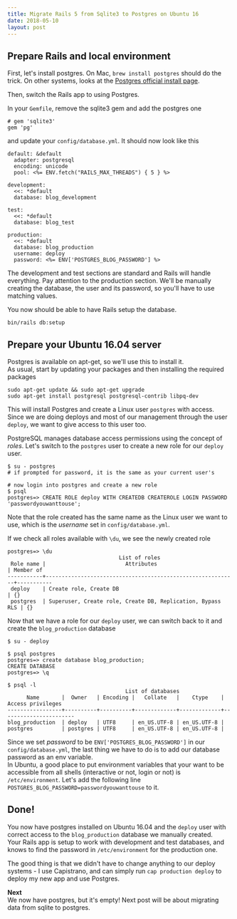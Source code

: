 ```yaml
---
title: Migrate Rails 5 from Sqlite3 to Postgres on Ubuntu 16
date: 2018-05-10
layout: post
---
```


## Prepare Rails and local environment
First, let's install postgres. On Mac, `brew install postgres` should do the trick. On other systems, looks at the [Postgres official install page](https://www.postgresql.org/download/).  

Then, switch the Rails app to using Postgres.  

In your `Gemfile`, remove the sqlite3 gem and add the postgres one

```
# gem 'sqlite3'
gem 'pg'
```

and update your `config/database.yml`. It should now look like this  

```
default: &default
  adapter: postgresql
  encoding: unicode
  pool: <%= ENV.fetch("RAILS_MAX_THREADS") { 5 } %>

development:
  <<: *default
  database: blog_development
  
test:
  <<: *default
  database: blog_test
  
production:
  <<: *default
  database: blog_production
  username: deploy
  password: <%= ENV['POSTGRES_BLOG_PASSWORD'] %>
```

The development and test sections are standard and Rails will handle everything. Pay attention to the production section. We'll be manually creating the database, the user and its password, so you'll have to use matching values.

You now should be able to have Rails setup the database.

```
bin/rails db:setup
```


## Prepare your Ubuntu 16.04 server
Postgres is available on apt-get, so we'll use this to install it.  
As usual, start by updating your packages and then installing the required packages

```
sudo apt-get update && sudo apt-get upgrade
sudo apt-get install postgresql postgresql-contrib libpq-dev
```

This will install Postgres and create a Linux user `postgres` with access. Since we are doing deploys and most of our management through the user `deploy`, we want to give access to this user too.

PostgreSQL manages database access permissions using the concept of *roles*. Let's switch to the `postgres` user to create a new role for our `deploy` user.  

```
$ su - postgres
# if prompted for password, it is the same as your current user's

# now login into postgres and create a new role
$ psql
postgres=> CREATE ROLE deploy WITH CREATEDB CREATEROLE LOGIN PASSWORD 'passwordyouwanttouse';
```

Note that the role created has the same name as the Linux user we want to use, which is the *username* set in `config/database.yml`.  

If we check all roles available with `\du`, we see the newly created role

```
postgres=> \du
                                   List of roles
 Role name |                         Attributes                         | Member of
-----------+------------------------------------------------------------+-----------
 deploy    | Create role, Create DB                                     | {}
 postgres  | Superuser, Create role, Create DB, Replication, Bypass RLS | {}
```

Now that we have a role for our `deploy` user, we can switch back to it and create the `blog_production` database

```
$ su - deploy

$ psql postgres
postgres=> create database blog_production;
CREATE DATABASE
postgres=> \q

$ psql -l
                                     List of databases
      Name       |  Owner   | Encoding |   Collate   |    Ctype    |   Access privileges
-----------------+----------+----------+-------------+-------------+-----------------------
blog_production  | deploy   | UTF8     | en_US.UTF-8 | en_US.UTF-8 |
postgres         | postgres | UTF8     | en_US.UTF-8 | en_US.UTF-8 |
```

Since we set *password* to be `ENV['POSTGRES_BLOG_PASSWORD']` in our `config/database.yml`, the last thing we have to do is to add our database password as an env variable.  
In Ubuntu, a good place to put environment variables that your want to be accessible from all shells (interactive or not, login or not) is `/etc/environment`. Let's add the following line
`POSTGRES_BLOG_PASSWORD=passwordyouwanttouse` to it.

## Done!
You now have postgres installed on Ubuntu 16.04 and the `deploy` user with correct access to the `blog_production` database we manually created.  
Your Rails app is setup to work with development and test databases, and knows to find the password in `/etc/environment` for the production one.  

The good thing is that we didn't have to change anything to our deploy systems - I use Capistrano, and can simply run `cap production deploy` to deploy my new app and use Postgres.

**Next**  
We now have postgres, but it's empty! Next post will be about migrating data from sqlite to postgres.
